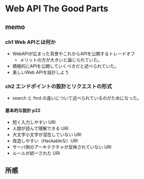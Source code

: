 # Web API The Good Parts

## memo
### ch1 Web APIとは何か

* WebAPIが広まった背景やこれからAPIを公開するトレードオフ
    * メリットの方が大きいと論じられていた。
* 積極的にAPIを公開していくべきだと述べられていた。
* 美しいWeb APIを設計しよう

### ch2 エンドポイントの設計とリクエストの形式
* search と find の違いについて述べられているのがためになった。

#### 基本的な設計 p22
* 短く入力しやすい URI
* 人間が読んで理解できる URI
* 大文字小文字が混在していない URI
* 改造しやすい（Hackableな）URI
* サーバ側のアーキテクチャが反映されていない URI
* ルールが統一された URI


## 所感




